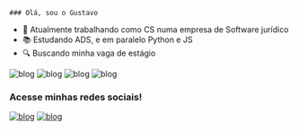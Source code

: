 <code>### Olá, sou o Gustavo</code>


- 🔭 Atualmente trabalhando como CS numa empresa de Software jurídico
- 📚 Estudando ADS, e em paralelo Python e JS
- 🔍 Buscando minha vaga de estágio


![blog](https://img.shields.io/badge/Python-blue?style=for-the-badge&logo=python&logoColor=yellow)
![blog](https://img.shields.io/badge/JavaScript-323330?style=for-the-badge&logo=javascript&logoColor=F7DF1E)
![blog](https://img.shields.io/badge/HTML5-E34F26?style=for-the-badge&logo=html5&logoColor=white)
![blog](https://img.shields.io/badge/CSS3-1572B6?style=for-the-badge&logo=css3&logoColor=white)


### Acesse minhas redes sociais!
[![blog](https://img.shields.io/badge/LinkedIn-0077B5?style=for-the-badge&logo=linkedin&logoColor=white)](https://www.linkedin.com/in/gustavo-souza-moreira-dev/)
[![blog](https://img.shields.io/badge/Instagram-E4405F?style=for-the-badge&logo=instagram&logoColor=white)](https://www.instagram.com/gustavosouzam_/)

